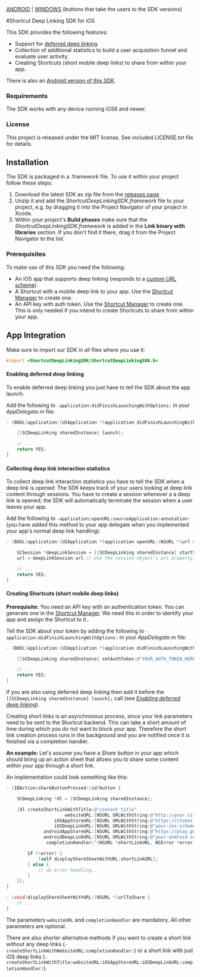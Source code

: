 [ANDROID](/android_sdk) | [WINDOWS](/windows_sdk) (buttons that take the users to the SDK versions)

#Shortcut Deep Linking SDK for iOS

This SDK provides the following features:

- Support for [deferred deep linking](https://en.wikipedia.org/wiki/Deferred_deep_linking).
- Collection of additional statistics to build a user acquisition funnel and evaluate user activity.
- Creating Shortcuts (short mobile deep links) to share from within your app.

There is also an [Android version of this SDK](https://github.com/shortcutmedia/shortcut-deeplink-sdk-android).

### Requirements

The SDK works with any device running iOS6 and newer.

### License
This project is released under the MIT license. See included LICENSE.txt file for details.


## Installation

The SDK is packaged in a .framework file. To use it within your project follow these steps:

1. Download the latest SDK as zip file from the [releases page](https://github.com/shortcutmedia/shortcut-deeplink-sdk-ios/releases).
2. Unzip it and add the *ShortcutDeepLinkingSDK.framework*  file to your project, e.g. by dragging it into the Project Navigator of your project in Xcode.
3. Within your project's **Build phases** make sure that the *ShortcutDeepLinkingSDK.framework* is added in the **Link binary with libraries** section. If you don't find it there, drag it from the Project Navigator to the list.

### Prerequisites

To make use of this SDK you need the following:

- An iOS app that supports deep linking (responds to a [custom URL scheme](https://developer.apple.com/library/ios/documentation/iPhone/Conceptual/iPhoneOSProgrammingGuide/Inter-AppCommunication/Inter-AppCommunication.html#//apple_ref/doc/uid/TP40007072-CH6-SW10)).
- A Shortcut with a mobile deep link to your app. Use the [Shortcut Manager](http://manager.shortcutmedia.com) to create one.
- An API key with auth token. Use the [Shortcut Manager](http://manager.shortcutmedia.com/users/api_keys) to create one. This is only needed if you intend to create Shortcuts to share from within your app.


## App Integration

Make sure to import our SDK in all files where you use it:

```objective-c
#import <ShortcutDeepLinkingSDK/ShortcutDeepLinkingSDK.h>
```

#### Enabling deferred deep linking

To enable deferred deep linking you just have to tell the SDK about the app launch.

Add the following to `-application:didFinishLaunchingWithOptions:` in your *AppDelegate.m* file:

```objective-c
- (BOOL)application:(UIApplication *)application didFinishLaunchingWithOptions:(NSDictionary *)launchOptions {

    [[SCDeepLinking sharedInstance] launch];

    // ...
    return YES;
}
```

#### Collecting deep link interaction statistics

To collect deep link interaction statistics you have to tell the SDK when a deep link is opened: The SDK keeps track of your users looking at deep link content through sessions. You have to create a session whenever a a deep link is opened; the SDK will automatically terminate the session when a user leaves your app.

Add the following to `-application:openURL:sourceApplication:annotation:` (you have added this method to your app delegate when you implemented your app's normal deep link handling):

```objective-c
- (BOOL)application:(UIApplication *)application openURL:(NSURL *)url sourceApplication:(NSString *)sourceApplication annotation:(id)annotation {

    SCSession *deepLinkSession = [[SCDeepLinking sharedInstance] startSessionWithURL:url];
    url = deepLinkSession.url // Use the session object's url property for further processing

    // ...
    return YES;
}
```

#### Creating Shortcuts (short mobile deep links)

**Prerequisite:** You need an API key with an authentication token. You can generate one in the [Shortcut Manager](http://manager.shortcutmedia.com/users/api_keys). We need this in order to identify your app and assign the Shortcut to it..

Tell the SDK about your token by adding the following to `-application:didFinishLaunchingWithOptions:` in your *AppDelegate.m* file:

```objective-c
- (BOOL)application:(UIApplication *)application didFinishLaunchingWithOptions:(NSDictionary *)launchOptions {

    [[SCDeepLinking sharedInstance] setAuthToken:@"YOUR_AUTH_TOKEN_HERE"];

    // ...
    return YES;
}
```

If you are also using deferred deep linking then add it before the `[[SCDeepLinking sharedInstance] launch];` call (see *[Enabling deferred deep linking](#enabling-deferred-deep-linking)*).

Creating short links is an asynchronous process, since your link parameters need to be sent to the Shortcut backend. This can take a short amount of time during which you do not want to block your app. Therefore the short link creation process runs in the background and you are notified once it is finished via a completion handler.

**An example:** Let's assume you have a *Share* button in your app which should bring up an action sheet that allows you to share some content within your app through a short link.

An implementation could look something like this:


```objective-c
- (IBAction)shareButtonPressed:(id)button {

    SCDeepLinking *dl = [SCDeepLinking sharedInstance];

    [dl createShortLinkWithTitle:@"content title"
                      websiteURL:[NSURL URLWithString:@"http://your.site/content"]
                  iOSAppStoreURL:[NSURL URLWithString:@"https://itunes.apple.com/app/idYOURAPPID?mt=8"]
                  iOSDeepLinkURL:[NSURL URLWithString:@"your-ios-scheme://your/content"]
              androidAppStoreURL:[NSURL URLWithString:@"https://play.google.com/store/apps/details?id=YOURAPPID"]
              androidDeepLinkURL:[NSURL URLWithString:@"your-android-scheme://your/content"]
               completionHandler:^(NSURL *shortLinkURL, NSError *error) {

        if (!error) {
            [self displayShareSheetWithURL:shortLinkURL];
        } else {
            // do error handling...
        }
    }];
}

- (void)displayShareSheetWithURL:(NSURL *)urlToShare {
    // ...
}
```

The parameters `websiteURL` and `completionHandler` are mandatory. All other parameters are optional.

There are also shorter alternative methods if you want to create a short link without any deep links (`-createShortLinkWithWebsiteURL:completionHandler:`) or a short link with just iOS deep links (`-createShortLinkWithTitle:websiteURL:iOSAppStoreURL:iOSDeepLinkURL:completionHandler:`).


